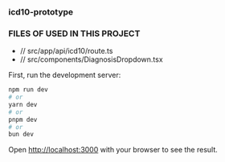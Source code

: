 
### icd10-prototype

### FILES OF USED IN THIS PROJECT
- // src/app/api/icd10/route.ts
- // src/components/DiagnosisDropdown.tsx


First, run the development server:

```bash
npm run dev
# or
yarn dev
# or
pnpm dev
# or
bun dev
```

Open [http://localhost:3000](http://localhost:3000) with your browser to see the result.

